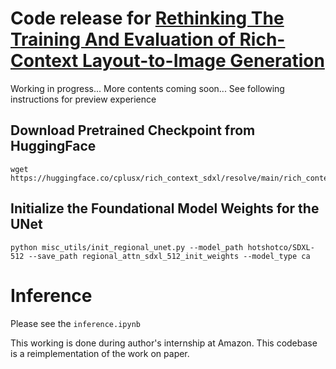 # Code release for [Rethinking The Training And Evaluation of Rich-Context Layout-to-Image Generation](https://www.arxiv.org/pdf/2409.04847)

Working in progress... More contents coming soon...
See following instructions for preview experience

## Download Pretrained Checkpoint from HuggingFace
```
wget https://huggingface.co/cplusx/rich_context_sdxl/resolve/main/rich_context_sdxl_e580.pt
```

## Initialize the Foundational Model Weights for the UNet
```
python misc_utils/init_regional_unet.py --model_path hotshotco/SDXL-512 --save_path regional_attn_sdxl_512_init_weights --model_type ca
```

# Inference
Please see the `inference.ipynb`


This working is done during author's internship at Amazon. This codebase is a reimplementation of the work on paper. 